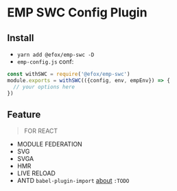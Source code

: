 # EMP SWC Config Plugin

## Install 
+ `yarn add @efox/emp-swc -D` 
+ `emp-config.js` conf:
```javascript
const withSWC = require('@efox/emp-swc')
module.exports = withSWC(({config, env, empEnv}) => {
  // your options here
})
```

## Feature
> FOR REACT
+ MODULE FEDERATION
+ SVG
+ SVGA
+ HMR
+ LIVE RELOAD 
+ ANTD `babel-plugin-import` [about](https://github.com/ant-design/babel-plugin-import) `:TODO`